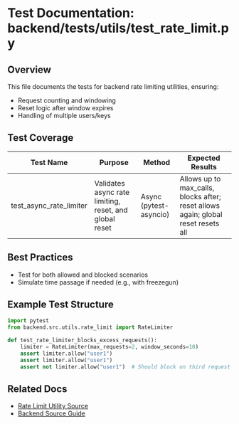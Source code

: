 # Test Documentation: backend/tests/utils/test_rate_limit.py

## Overview

This file documents the tests for backend rate limiting utilities, ensuring:

- Request counting and windowing
- Reset logic after window expires
- Handling of multiple users/keys

## Test Coverage

| Test Name                | Purpose                                         | Method                  | Expected Results                                                                 |
|--------------------------|-------------------------------------------------|-------------------------|----------------------------------------------------------------------------------|
| test_async_rate_limiter  | Validates async rate limiting, reset, and global reset | Async (pytest-asyncio)  | Allows up to max_calls, blocks after; reset allows again; global reset resets all |

## Best Practices

- Test for both allowed and blocked scenarios
- Simulate time passage if needed (e.g., with freezegun)

## Example Test Structure

```python
import pytest
from backend.src.utils.rate_limit import RateLimiter

def test_rate_limiter_blocks_excess_requests():
    limiter = RateLimiter(max_requests=2, window_seconds=10)
    assert limiter.allow("user1")
    assert limiter.allow("user1")
    assert not limiter.allow("user1")  # Should block on third request
```

## Related Docs

- [Rate Limit Utility Source](../../../src/utils/rate_limit.py.md)
- [Backend Source Guide](../../../../backend-source-guide.md)
